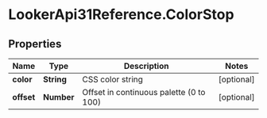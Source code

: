 # LookerApi31Reference.ColorStop

## Properties
Name | Type | Description | Notes
------------ | ------------- | ------------- | -------------
**color** | **String** | CSS color string | [optional] 
**offset** | **Number** | Offset in continuous palette (0 to 100) | [optional] 


